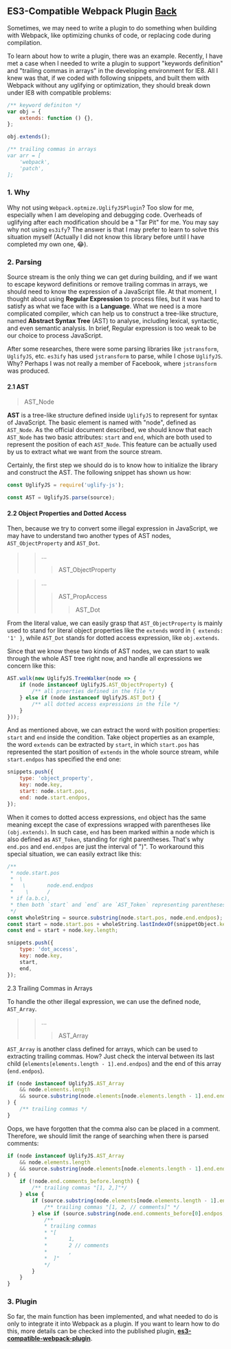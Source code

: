 ## ES3-Compatible Webpack Plugin [Back](./../webpack.md)

Sometimes, we may need to write a plugin to do something when building with Webpack, like optimizing chunks of code, or replacing code during compilation.

To learn about how to write a plugin, there was an example. Recently, I have met a case when I needed to write a plugin to support "keywords definition" and "trailing commas in arrays" in the developing environment for IE8. All I knew was that, if we coded with following snippets, and built them with Webpack without any uglifying or optimization, they should break down under IE8 with compatible problems:

```js
/** keyword definiton */
var obj = {
    extends: function () {},
};

obj.extends();
```

```js
/** trailing commas in arrays
var arr = [
    'webpack',
    'patch',
];
```

### 1. Why

Why not using `Webpack.optmize.UglifyJSPlugin`? Too slow for me, especially when I am developing and debugging code. Overheads of uglifying after each modification should be a "Tar Pit" for me. You may say why not using `es3ify`? The answer is that I may prefer to learn to solve this situation myself (Actually I did not know this library before until I have completed my own one, :joy:).

### 2. Parsing

Source stream is the only thing we can get during building, and if we want to escape keyword definitions or remove trailing commas in arrays, we should need to know the expression of a JavaScript file. At that moment, I thought about using **Regular Expression** to process files, but it was hard to satisfy as what we face with is a **Language**. What we need is a more complicated compiler, which can help us to construct a tree-like structure, named **Abstract Syntax Tree** (AST) to analyse, including lexical, syntactic, and even semantic analysis. In brief, Regular expression is too weak to be our choice to process JavaScript.

After some researches, there were some parsing libraries like `jstransform`, `UglifyJS`, etc. `es3ify` has used `jstransform` to parse, while I chose `UglifyJS`. Why? Perhaps I was not really a member of Facebook, where `jstransform` was produced.

#### 2.1 AST

> AST_Node

**AST** is a tree-like structure defined inside `UglifyJS` to represent for syntax of JavaScript. The basic element is named with "node", defined as `AST_Node`. As the official document described, we should know that each `AST_Node` has two basic attributes: `start` and `end`, which are both used to represent the position of each `AST_Node`. This feature can be actually used by us to extract what we want from the source stream.

Certainly, the first step we should do is to know how to initialize the library and construct the AST. The following snippet has shown us how:

```js
const UglifyJS = require('uglify-js');

const AST = UglifyJS.parse(source);
```

#### 2.2 Object Properties and Dotted Access

Then, because we try to convert some illegal expression in JavaScript, we may have to understand two another types of AST nodes, `AST_ObjectProperty` and `AST_Dot`.

>> ...
>>> AST_ObjectProperty

>> ...
>>> AST_PropAccess
>>>> AST_Dot

From the literal value, we can easily grasp that `AST_ObjectProperty` is mainly used to stand for literal object properties like the `extends` word in `{ extends: '1' }`, while `AST_Dot` stands for dotted access expression, like `obj.extends`.

Since that we know these two kinds of AST nodes, we can start to walk through the whole AST tree right now, and handle all expressions we concern like this:

```js
AST.walk(new UglifyJS.TreeWalker(node => {
    if (node instanceof UglifyJS.AST_ObjectProperty) {
        /** all proerties defined in the file */
    } else if (node instanceof UglifyJS.AST_Dot) {
        /** all dotted access expressions in the file */
    }
}));
```

And as mentioned above, we can extract the word with position properties: `start` and `end` inside the condition. Take object properties as an example, the word `extends` can be extracted by `start`, in which `start.pos` has represented the start position of `extends` in the whole source stream, while `start.endpos` has specified the end one:

```js
snippets.push({
    type: 'object_property',
    key: node.key,
    start: node.start.pos,
    end: node.start.endpos,
});
```

When it comes to dotted access expressions, `end` object has the same meaning except the case of expressions wrapped with parentheses like `(obj.extends)`. In such case, `end` has been marked within a node which is also defined as `AST_Token`, standing for right parentheses. That's why `end.pos` and `end.endpos` are just the interval of ")". To workaround this special situation, we can easily extract like this:

```js
/**
 * node.start.pos
 *  \
 *   \       node.end.endpos
 *    \      /
 * if (a.b.c),
 * then both `start` and `end` are `AST_Token` representing parentheses
 */
const wholeString = source.substring(node.start.pos, node.end.endpos);
const start = node.start.pos + wholeString.lastIndexOf(snippetObject.key);
const end = start + node.key.length;

snippets.push({
    type: 'dot_access',
    key: node.key,
    start,
    end,
});
```

2.3 Trailing Commas in Arrays

To handle the other illegal expression, we can use the defined node, `AST_Array`.

>> ...
>>> AST_Array

`AST_Array` is another class defined for arrays, which can be used to extracting trailing commas. How? Just check the interval between its last child (`elements[elements.length - 1].end.endpos`) and the end of this array (`end.endpos`).

```js
if (node instanceof UglifyJS.AST_Array
    && node.elements.length
    && source.substring(node.elements[node.elements.length - 1].end.endpos, node.end.endpos).indexOf(',') > -1
) {
    /** trailing commas */
}
```

Oops, we have forgotten that the comma also can be placed in a comment. Therefore, we should limit the range of searching when there is parsed comments:

```js
if (node instanceof UglifyJS.AST_Array
    && node.elements.length
    && source.substring(node.elements[node.elements.length - 1].end.endpos, node.end.endpos).indexOf(',') > -1
) {
    if (!node.end.comments_before.length) {
        /** trailing commas "[1, 2,]"*/
    } else {
        if (source.substring(node.elements[node.elements.length - 1].end.endpos, node.end.comments_before[0].pos).indexOf(',') > -1) {
            /** trailing commas "[1, 2, // comments]" */
        } else if (source.substring(node.end.comments_before[0].endpos, node.end.endpos).indexOf(',') > -1) {
            /**
            * trailing commas
            * "[
            *       1,
            *       2 // comments
            *       ,
            *  ]"
            */
        }
    }
}
```

### 3. Plugin

So far, the main function has been implemented, and what needed to do is only to integrate it into Webpack as a plugin. If you want to learn how to do this, more details can be checked into the published plugin, [**es3-compatible-webpack-plugin**](https://github.com/aleen42/es3-compatible-webpack-plugin).
